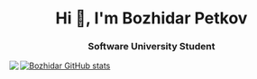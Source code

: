 <h1 align="center">Hi 👋, I'm Bozhidar Petkov</h1>
<h3 align="center">Software University Student</h3><a href="https://softuni.bg/><img src="https://www.google.com/url?sa=i&url=https%3A%2F%2Fbg.m.wikipedia.org%2Fwiki%2F%25D0%25A4%25D0%25B0%25D0%25B9%25D0%25BB%3ALogo_Software_University_%2528SoftUni%2529_-_blue.png&psig=AOvVaw1GpSh4ZOpRHp1IZl-Z5mKY&ust=1710166569525000&source=images&cd=vfe&opi=89978449&ved=0CBIQjRxqFwoTCLCgt4jx6YQDFQAAAAAdAAAAABAE"></a>
<a align="left" href="https://github.com/BozhidarPetkov05/github-readme-stats"><img align="left" src="https://github-readme-stats.vercel.app/api/top-langs/?username=BozhidarPetkov05&theme=radical" style="max-width: 100%;">
  </a>
<a href="https://github.com/BozhidarPetkov05/github-readme-stats">
  <img src="https://github-readme-stats.vercel.app/api?username=BozhidarPetkov05&show_icons=true&theme=radical" alt="Bozhidar GitHub stats">
</a>
